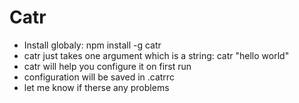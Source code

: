 # Catr

- Install globaly: npm install -g catr
- catr just takes one argument which is a string: catr "hello world"
- catr will help you configure it on first run
- configuration will be saved in .catrrc
- let me know if therse any problems
